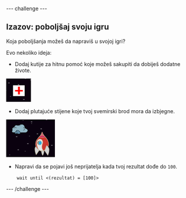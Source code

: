 --- challenge ---

## Izazov: poboljšaj svoju igru

Koja poboljšanja možeš da napraviš u svojoj igri?

Evo nekoliko ideja:

+ Dodaj kutije za hitnu pomoć koje možeš sakupiti da dobiješ dodatne živote.

![screenshot](images/invaders-aid.png)

+ Dodaj plutajuće stijene koje tvoj svemirski brod mora da izbjegne.

![screenshot](images/invaders-rocks.png)

+ Napravi da se pojavi još neprijatelja kada tvoj rezultat dođe do `100`.

```blocks
    wait until <(rezultat) = [100]>
```

--- /challenge ---